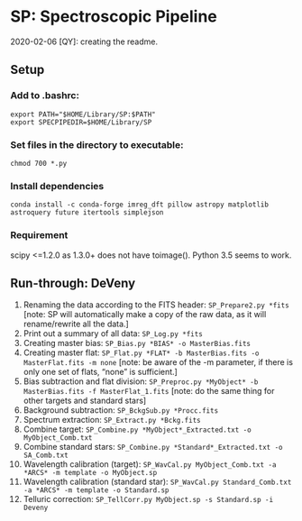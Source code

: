 # SP: Spectroscopic Pipeline

2020-02-06 [QY]: creating the readme.

## Setup

### Add to .bashrc:

```
export PATH="$HOME/Library/SP:$PATH"
export SPECPIPEDIR=$HOME/Library/SP
```

### Set files in the directory to executable:

```
chmod 700 *.py
```

### Install dependencies

```
conda install -c conda-forge imreg_dft pillow astropy matplotlib astroquery future itertools simplejson
```

### Requirement

scipy <=1.2.0 as 1.3.0+ does not have toimage(). Python 3.5 seems to work.

## Run-through: DeVeny

1. Renaming the data according to the FITS header: `SP_Prepare2.py *fits` [note: SP will automatically make a copy of the raw data, as it will rename/rewrite all the data.]
2. Print out a summary of all data: `SP_Log.py *fits`
3. Creating master bias: `SP_Bias.py *BIAS* -o MasterBias.fits`
4. Creating master flat: `SP_Flat.py *FLAT* -b MasterBias.fits -o MasterFlat.fits -m none` [note: be aware of the -m parameter, if there is only one set of flats, “none” is sufficient.]
5. Bias subtraction and flat division: `SP_Preproc.py *MyObject* -b MasterBias.fits -f MasterFlat_1.fits` [note: do the same thing for other targets and standard stars]
6. Background subtraction: `SP_BckgSub.py *Procc.fits`
7. Spectrum extraction: `SP_Extract.py *Bckg.fits`
8. Combine target: `SP_Combine.py *MyObject*_Extracted.txt -o MyObject_Comb.txt`
9. Combine standard stars: `SP_Combine.py *Standard*_Extracted.txt -o SA_Comb.txt`
10. Wavelength calibration (target): `SP_WavCal.py MyObject_Comb.txt -a *ARCS* -m template -o MyObject.sp`
11. Wavelength calibration (standard star): `SP_WavCal.py Standard_Comb.txt -a *ARCS* -m template -o Standard.sp`
12. Telluric correction: `SP_TellCorr.py MyObject.sp -s Standard.sp -i Deveny`
